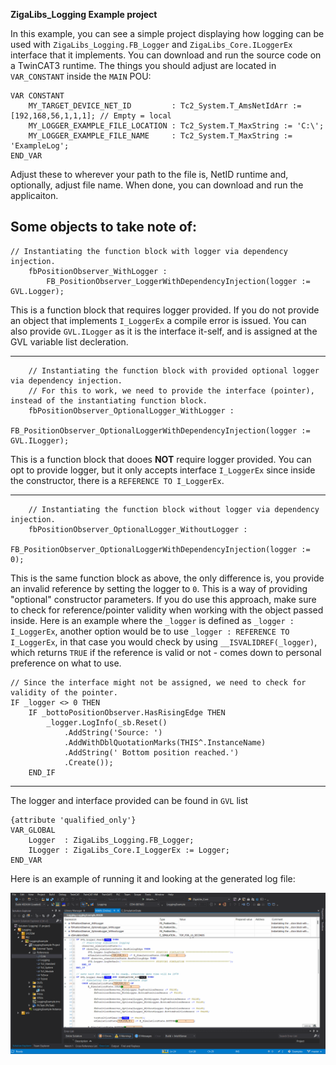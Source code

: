 **ZigaLibs_Logging Example project**

In this example, you can see a simple project displaying how logging can be used with `ZigaLibs_Logging.FB_Logger` and `ZigaLibs_Core.ILoggerEx` interface that it implements. You can download and run the source code on a TwinCAT3 runtime. The things you should adjust are located in `VAR_CONSTANT` inside the `MAIN` POU:

```
VAR CONSTANT
	MY_TARGET_DEVICE_NET_ID 		: Tc2_System.T_AmsNetIdArr := [192,168,56,1,1,1]; // Empty = local
	MY_LOGGER_EXAMPLE_FILE_LOCATION	: Tc2_System.T_MaxString := 'C:\';
	MY_LOGGER_EXAMPLE_FILE_NAME		: Tc2_System.T_MaxString := 'ExampleLog';
END_VAR
```

Adjust these to wherever your path to the file is, NetID runtime and, optionally, adjust file name. When done, you can download and run the applicaiton. 

**Some objects to take note of:**
-----------------------------------------------------------------------------------------------------------------------------------
```
// Instantiating the function block with logger via dependency injection.
	fbPositionObserver_WithLogger : 
		FB_PositionObserver_LoggerWithDependencyInjection(logger := GVL.Logger);
```
This is a function block that requires logger provided. If you do not provide an object that implements `I_LoggerEx` a compile error is issued. You can also provide `GVL.ILogger` as it is the interface it-self, and is assigned at the GVL variable list decleration.

-----------------------------------------------------------------------------------------------------------------------------------
```
	// Instantiating the function block with provided optional logger via dependency injection.
	// For this to work, we need to provide the interface (pointer), instead of the instantiating function block.	
	fbPositionObserver_OptionalLogger_WithLogger : 
		FB_PositionObserver_OptionalLoggerWithDependencyInjection(logger := GVL.ILogger);
```
This is a function block that dooes **NOT** require logger provided. You can opt to provide logger, but it only accepts interface `I_LoggerEx` since inside the constructor, there is a `REFERENCE TO I_LoggerEx`.

-----------------------------------------------------------------------------------------------------------------------------------
```		
	// Instantiating the function block without logger via dependency injection.	
	fbPositionObserver_OptionalLogger_WithoutLogger : 
		FB_PositionObserver_OptionalLoggerWithDependencyInjection(logger := 0);
```
This is the same function block as above, the only difference is, you provide an invalid reference by setting the logger to `0`. This is a way of providing "optional" constructor parameters. If you do use this approach, make sure to check for reference/pointer validity when working with the object passed inside. Here is an example where the `_logger` is defined as `_logger : I_LoggerEx`, another option would be to use `_logger : REFERENCE TO I_LoggerEx`, in that case you would check by using `__ISVALIDREF(_logger)`, which returns `TRUE` if the reference is valid or not - comes down to personal preference on what to use.

```
// Since the interface might not be assigned, we need to check for validity of the pointer.
IF _logger <> 0 THEN
	IF _bottoPositionObserver.HasRisingEdge THEN
		_logger.LogInfo(_sb.Reset()
			.AddString('Source: ')
			.AddWithDblQuotationMarks(THIS^.InstanceName)
			.AddString(' Bottom position reached.')
			.Create());
	END_IF
```
-----------------------------------------------------------------------------------------------------------------------------------
The logger and interface provided can be found in `GVL` list
```
{attribute 'qualified_only'}
VAR_GLOBAL
	Logger	: ZigaLibs_Logging.FB_Logger;
	ILogger	: ZigaLibs_Core.I_LoggerEx := Logger;
END_VAR 
```
Here is an example of running it and looking at the generated log file:

![ExapleSimulation](https://raw.githubusercontent.com/ZigaJavornik/ZigaLibs/refs/heads/master/Examples/Logging/Gifs/ExapleSimulation.gif)
